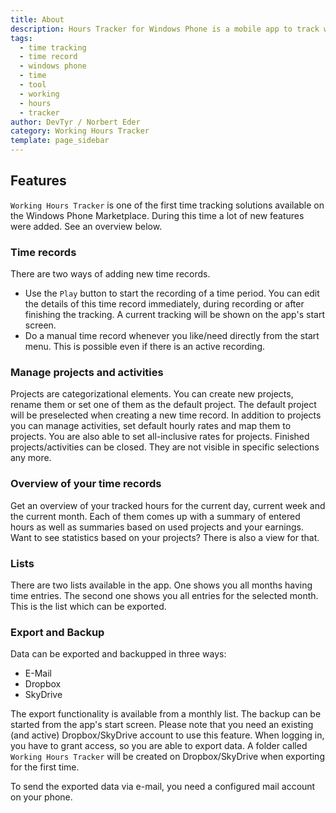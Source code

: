 ```yaml
---
title: About
description: Hours Tracker for Windows Phone is a mobile app to track work hours for projects
tags: 
  - time tracking
  - time record
  - windows phone
  - time
  - tool
  - working
  - hours
  - tracker
author: DevTyr / Norbert Eder
category: Working Hours Tracker
template: page_sidebar
---
```


## Features

`Working Hours Tracker` is one of the first time tracking solutions available on the Windows Phone Marketplace. During this time a lot of new features were added. See an overview below.

### Time records
            
There are two ways of adding new time records. 

* Use the `Play` button to start the recording of a time period. You can edit the details of this time record immediately, during recording or after finishing the tracking. A current tracking will be shown on the app's start screen.
* Do a manual time record whenever you like/need directly from the start menu. This is possible even if there is an active recording.

### Manage projects and activities
            
Projects are categorizational elements. You can create new projects, rename them or set one of them as the default project. The default project will be preselected when creating a new time record. In addition to projects you can manage activities, set default hourly rates and map them to projects. You are also able to set all-inclusive rates for projects. Finished projects/activities can be closed. They are not visible in specific selections any more.
            
### Overview of your time records

Get an overview of your tracked hours for the current day, current week and the current month. Each of them comes up with a summary of entered hours as well as summaries based on used projects and your earnings. Want to see statistics based on your projects? There is also a view for that.

### Lists

There are two lists available in the app. One shows you all months having time entries. The second one shows you all entries for the selected month. This is the list which can be exported.

### Export and Backup

Data can be exported and backupped in three ways:

* E-Mail
* Dropbox
* SkyDrive

The export functionality is available from a monthly list. The backup can  be started from the app's start screen. Please note that you need an existing (and active) Dropbox/SkyDrive account to use this feature. When logging in, you have to grant access, so you are able to export data. A folder called `Working Hours Tracker` will be created on Dropbox/SkyDrive when exporting for the first time.

To send the exported data via e-mail, you need a configured mail account on your phone.